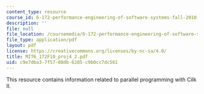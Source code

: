 ```yaml
---
content_type: resource
course_id: 6-172-performance-engineering-of-software-systems-fall-2010
description: ''
file: null
file_location: /coursemedia/6-172-performance-engineering-of-software-systems-fall-2010/c9e7dba37f5708db6285c9b0cc7dc561_MIT6_172F10_proj4_2.pdf
file_type: application/pdf
layout: pdf
license: https://creativecommons.org/licenses/by-nc-sa/4.0/
title: MIT6_172F10_proj4_2.pdf
uid: c9e7dba3-7f57-08db-6285-c9b0cc7dc561
---
```

This resource contains information related to parallel programming with Cilk II.